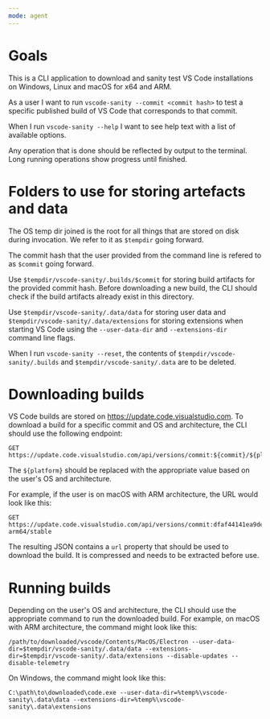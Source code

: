 ```yaml
---
mode: agent
---
```


# Goals

This is a CLI application to download and sanity test VS Code installations on Windows, Linux and macOS for x64 and ARM. 

As a user I want to run `vscode-sanity --commit <commit hash>` to test a specific published build of VS Code that corresponds to that commit.

When I run `vscode-sanity --help` I want to see help text with a list of available options.

Any operation that is done should be reflected by output to the terminal. Long running operations show progress until finished.

# Folders to use for storing artefacts and data

The OS temp dir joined is the root for all things that are stored on disk during invocation. We refer to it as `$tempdir` going forward.

The commit hash that the user provided from the command line is refered to as `$commit` going forward.

Use `$tempdir/vscode-sanity/.builds/$commit` for storing build artifacts for the provided commit hash. Before downloading a new build, the CLI should check if the build artifacts already exist in this directory.

Use `$tempdir/vscode-sanity/.data/data` for storing user data and `$tempdir/vscode-sanity/.data/extensions` for storing extensions when starting VS Code using the `--user-data-dir` and `--extensions-dir` command line flags.

When I run `vscode-sanity --reset`, the contents of `$tempdir/vscode-sanity/.builds` and `$tempdir/vscode-sanity/.data` are to be deleted.

# Downloading builds

VS Code builds are stored on https://update.code.visualstudio.com. To download a build for a specific commit and OS and architecture, the CLI should use the following endpoint:

```
GET https://update.code.visualstudio.com/api/versions/commit:${commit}/${platform}/stable
```

The `${platform}` should be replaced with the appropriate value based on the user's OS and architecture.

For example, if the user is on macOS with ARM architecture, the URL would look like this:

```
GET https://update.code.visualstudio.com/api/versions/commit:dfaf44141ea9deb3b4096f7cd6d24e00c147a4b1/darwin-arm64/stable
```

The resulting JSON contains a `url` property that should be used to download the build. It is compressed and needs to be extracted before use.

# Running builds

Depending on the user's OS and architecture, the CLI should use the appropriate command to run the downloaded build. For example, on macOS with ARM architecture, the command might look like this:

```
/path/to/downloaded/vscode/Contents/MacOS/Electron --user-data-dir=$tempdir/vscode-sanity/.data/data --extensions-dir=$tempdir/vscode-sanity/.data/extensions --disable-updates --disable-telemetry
```

On Windows, the command might look like this:

```
C:\path\to\downloaded\code.exe --user-data-dir=%temp%\vscode-sanity\.data\data --extensions-dir=%temp%\vscode-sanity\.data\extensions
```